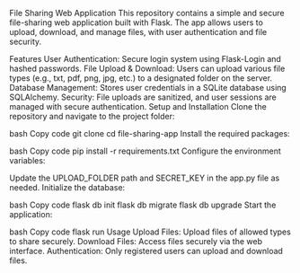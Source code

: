 File Sharing Web Application
This repository contains a simple and secure file-sharing web application built with Flask. The app allows users to upload, download, and manage files, with user authentication and file security.

Features
User Authentication: Secure login system using Flask-Login and hashed passwords.
File Upload & Download: Users can upload various file types (e.g., txt, pdf, png, jpg, etc.) to a designated folder on the server.
Database Management: Stores user credentials in a SQLite database using SQLAlchemy.
Security: File uploads are sanitized, and user sessions are managed with secure authentication.
Setup and Installation
Clone the repository and navigate to the project folder:

bash
Copy code
git clone <repository-url>
cd file-sharing-app
Install the required packages:

bash
Copy code
pip install -r requirements.txt
Configure the environment variables:

Update the UPLOAD_FOLDER path and SECRET_KEY in the app.py file as needed.
Initialize the database:

bash
Copy code
flask db init
flask db migrate
flask db upgrade
Start the application:

bash
Copy code
flask run
Usage
Upload Files: Upload files of allowed types to share securely.
Download Files: Access files securely via the web interface.
Authentication: Only registered users can upload and download files.
